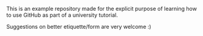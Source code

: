 This is an example repository made for the explicit purpose of learning how to use GitHub as part of a university tutorial. 

Suggestions on better etiquette/form are very welcome :)
